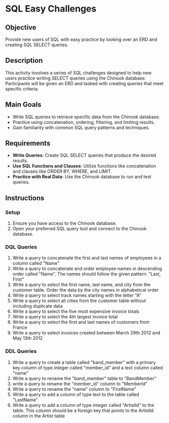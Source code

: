 # SQL Easy Challenges

## Objective
Provide new users of SQL with easy practice by looking over an ERD and creating SQL SELECT queries.

## Description
This activity involves a series of SQL challenges designed to help new users practice writing SELECT queries using the Chinook database. Participants will be given an ERD and tasked with creating queries that meet specific criteria.

## Main Goals
- Write SQL queries to retrieve specific data from the Chinook database.
- Practice using concatenation, ordering, filtering, and limiting results.
- Gain familiarity with common SQL query patterns and techniques.

## Requirements
- **Write Queries**: Create SQL SELECT queries that produce the desired results.
- **Use SQL Functions and Clauses**: Utilize functions like concatenation and clauses like ORDER BY, WHERE, and LIMIT.
- **Practice with Real Data**: Use the Chinook database to run and test queries.

## Instructions

### Setup
1. Ensure you have access to the Chinook database.
2. Open your preferred SQL query tool and connect to the Chinook database.

### DQL Queries
1. Write a query to concatenate the first and last names of employees in a column called "Name"
2. Write a query to concatenate and order employee names in descending order called "Name". The names should follow the given pattern: "Last, First"
3. Write a query to select the first name, last name, and city from the customer table. Order the data by the city names in alphabetical order
4. Write a query to select track names starting with the letter "A"
5. Write a query to select all cities from the customer table without including duplicate data
6. Write a query to select the five most expensive invoice totals
7. Write a query to select the 4th largest invoice total
8. Write a query to select the first and last names of customers from France
9. Write a query to select invoices created between March 29th 2012 and May 13th 2012

### DDL Queries
1. Write a query to create a table called "band_member" with a primary key column of type integer called "member_id" and a text column called "name"
2. Write a query to rename the "band_member" table to "BandMember"
3. write a query to rename the "member_id" column to "MemberId"
4. Write a query to rename the "name" column to "FirstName"
5. Write a query to add a column of type text to the table called "LastName"
6. Write a query to add a column of type integer called "ArtistId" to the table. This column should be a foreign key that points to the ArtistId column in the Artist table
